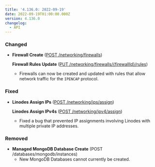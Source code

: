 ```yaml
---
title: '4.136.0: 2022-09-19'
date: 2022-09-19T01:00:00.000Z
version: 4.136.0
changelog:
  - API
---
```


### Changed

* **Firewall Create** ([POST /networking/firewalls](https://www.linode.com/docs/api/networking/#firewall-create))

  **Firewall Rules Update** ([PUT /networking/firewalls/{firewallId}/rules](https://www.linode.com/docs/api/networking/#firewall-rules-update))
  * Firewalls can now be created and updated with rules that allow network traffic for the `IPENCAP` protocol.

### Fixed

* **Linodes Assign IPs** ([POST /networking/ips/assign](https://www.linode.com/docs/api/networking/#linodes-assign-ips))

  **Linodes Assign IPv4s** ([POST /networking/ipv4/assign](https://www.linode.com/docs/api/networking/#linodes-assign-ipv4s))
  * Fixed a bug that prevented IP assignments involving Linodes with multiple private IP addresses.

### Removed

* **Managed MongoDB Database Create** (POST /databases/mongodb/instances)
  * New MongoDB Databases cannot currently be created.
